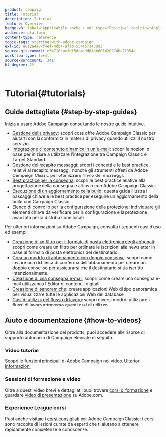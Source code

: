 ```yaml
---
product: campaign
title: Tutorial
description: Tutorial
feature: Overview
badge-v8: label="Applicabile anche a v8" type="Positive" tooltip="Applicabile anche a Campaign v8"
audience: platform
content-type: reference
topic-tags: starting-with-adobe-campaign
exl-id: e612a4e7-f4ef-4db4-afab-5544b73430d3
source-git-commit: e34718caefdf5db4ddd61db601420274be77054e
workflow-type: tm+mt
source-wordcount: '341'
ht-degree: 2%

---
```


# Tutorial{#tutorials}



## Guide dettagliate {#step-by-step-guides}

Inizia a usare Adobe Campaign consultando le nostre guide intuitive.

* [Gestione della privacy](https://helpx.adobe.com/it/campaign/kb/acc-privacy.html): scopri cosa offre Adobe Campaign Classic per aiutarti con la conformità in materia di privacy quando utilizzi il nostro servizio.
* [Integrazione di contenuto dinamico in un&#39;e-mail](https://experienceleague.adobe.com/docs/campaign-classic/using/integrating-with-adobe-experience-cloud/adobe-target/inserting-a-dynamic-image.html?lang=it): scopri le nozioni di base per iniziare a utilizzare l&#39;integrazione tra Campaign Classic e Target Standard.
* [Gestione del recapito messaggi](../../delivery/using/about-deliverability.md): scopri i concetti e le best practice relativi al recapito messaggi, nonché gli strumenti offerti da Adobe Campaign Classic per ottimizzare l&#39;invio dei messaggi.
* [Best practice per la consegna](../../delivery/using/delivery-best-practices.md): scopri le best practice relative alla progettazione della consegna e all’invio con Adobe Campaign Classic.
* [Esecuzione di un aggiornamento della build](https://helpx.adobe.com/it/campaign/kb/acc-build-upgrade.html): questa guida illustra i passaggi chiave e le best practice per eseguire un aggiornamento della build con Campaign Classic.
* [Elenco di controllo per la configurazione della protezione](https://helpx.adobe.com/it/campaign/kb/acc-security.html): individuare gli elementi chiave da verificare per la configurazione e la protezione avanzata per la distribuzione locale

Per ulteriori informazioni su Adobe Campaign, consulta i seguenti casi d’uso ed esempi:

* [Creazione di un filtro per il formato di posta elettronica degli abbonati](../../platform/using/use-case.md#creating-a-filter-on-the-email-format-of-subscribers): scopri come creare un filtro per ordinare le iscrizioni alle newsletter in base al formato di posta elettronica del destinatario.
* [Crea un modulo di abbonamento con doppio consenso](../../web/using/use-cases-web-forms.md#create-a-subscription--form-with-double-opt-in): scopri come inviare una richiesta di conferma dell&#39;abbonamento per creare un doppio consenso per assicurarsi che il destinatario si sia iscritto intenzionalmente.
* [Creazione di una consegna e-mail](../../web/using/use-case-creating-an-email-delivery.md): scopri come creare una consegna e-mail utilizzando l&#39;Editor di contenuti digitali.
* [Creazione di panoramiche](../../web/using/use-cases-creating-overviews.md): creare applicazioni Web di tipo panoramica per visualizzare tutte le applicazioni Web del database.
* [Casi di utilizzo del flusso di lavoro](../../workflow/using/about-workflow-use-cases.md): scopri diversi modi di utilizzare i flussi di lavoro attraverso questi casi di utilizzo.

## Aiuto e documentazione {#how-to-videos}

Oltre alla documentazione del prodotto, puoi accedere alle risorse di supporto autonomo di Campaign elencate di seguito.

### Video tutorial

Scopri le funzioni principali di Adobe Campaign nel video. [Ulteriori informazioni](https://experienceleague.adobe.com/docs/campaign-classic-learn/tutorials/overview.html?lang=it)

### Sessioni di formazione e video

Oltre a questi video brevi e dettagliati, puoi trovare [corsi di formazione](https://learning.adobe.com/catalog.html) e guardare [video di presentazione](https://www.adobe.com/training/video.html) su Adobe.com.

### Experience League corsi

Puoi anche visitare i [corsi consigliati](https://experienceleague.adobe.com/it#dashboard/learning) per Adobe Campaign Classic: i corsi sono raccolte di lezioni curate da esperti che ti aiutano a ottenere rapidamente competenze e conoscenze.
